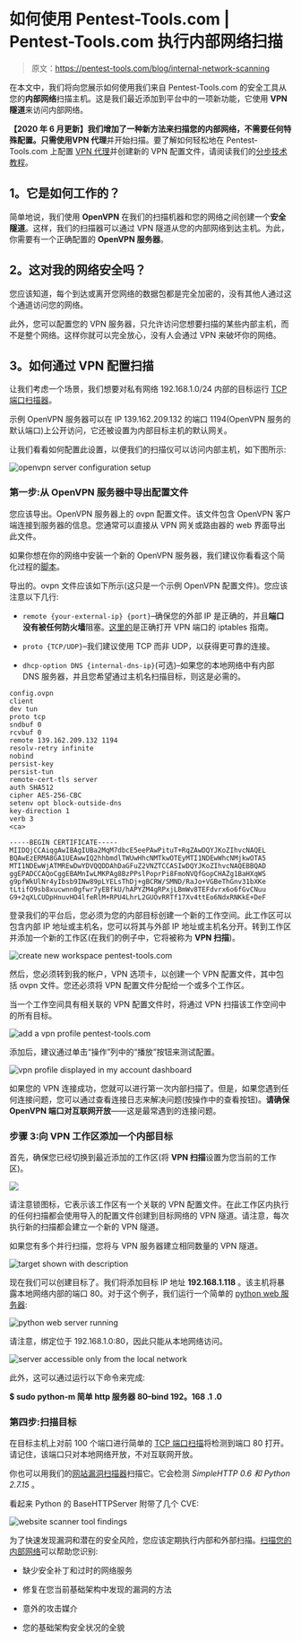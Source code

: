 # 如何使用 Pentest-Tools.com | Pentest-Tools.com 执行内部网络扫描

> 原文：<https://pentest-tools.com/blog/internal-network-scanning>

在本文中，我们将向您展示如何使用我们来自 Pentest-Tools.com 的安全工具从您的**内部网络**扫描主机。这是我们最近添加到平台中的一项新功能，它使用 **VPN 隧道**来访问内部网络。

**【2020 年 6 月更新】**我们增加了一种新方法来扫描您的内部网络，不需要任何特殊配置。只需使用**VPN 代理**并开始扫描。要了解如何轻松地在 Pentest-Tools.com 上配置 [VPN 代理](https://pentest-tools.com/blog/vpn-agent-formats-api-methods-updates)并创建新的 VPN 配置文件，请阅读我们的[分步技术教程](https://support.pentest-tools.com/en/vpn-profiles/internal-network-scan-vpn-agent)。

## **1。它是如何工作的？**

简单地说，我们使用 **OpenVPN** 在我们的扫描机器和您的网络之间创建一个**安全隧道**。这样，我们的扫描器可以通过 VPN 隧道从您的内部网络到达主机。为此，你需要有一个正确配置的 **OpenVPN 服务器**。

## **2。这对我的网络安全吗？**

您应该知道，每个到达或离开您网络的数据包都是完全加密的，没有其他人通过这个通道访问您的网络。

此外，您可以配置您的 VPN 服务器，只允许访问您想要扫描的某些内部主机，而不是整个网络。这样你就可以完全放心，没有人会通过 VPN 来破坏你的网络。

## **3。如何通过 VPN 配置扫描**

让我们考虑一个场景，我们想要对私有网络 192.168.1.0/24 内部的目标运行 [TCP 端口扫描器](https://pentest-tools.com/network-vulnerability-scanning/tcp-port-scanner-online-nmap)。

示例 OpenVPN 服务器可以在 IP 139.162.209.132 的端口 1194(OpenVPN 服务的默认端口)上公开访问，它还被设置为内部目标主机的默认网关。

让我们看看如何配置此设置，以便我们的扫描仪可以访问内部主机，如下图所示:

![openvpn server configuration setup](img/f68b23dbb5d6fee9ecd38629f9157531.png)

### **第一步:从 OpenVPN 服务器中导出配置文件**

您应该导出。OpenVPN 服务器上的 ovpn 配置文件。该文件包含 OpenVPN 客户端连接到服务器的信息。您通常可以直接从 VPN 网关或路由器的 web 界面导出此文件。

如果你想在你的网络中安装一个新的 OpenVPN 服务器，我们建议你看看这个简化过程的[脚本](https://github.com/angristan/openvpn-install)。

导出的。ovpn 文件应该如下所示(这只是一个示例 OpenVPN 配置文件)。您应该注意以下几行:

*   `remote {your-external-ip} {port}`–确保您的外部 IP 是正确的，并且**端口没有被任何防火墙**阻塞。[这里的](https://www.first2host.co.uk/f/open-port-iptables/)是正确打开 VPN 端口的 iptables 指南。

*   `proto {TCP/UDP}`–我们建议使用 TCP 而非 UDP，以获得更可靠的连接。

*   `dhcp-option DNS {internal-dns-ip}`(可选)–如果您的本地网络中有内部 DNS 服务器，并且您希望通过主机名扫描目标，则这是必需的。

```
config.ovpn
client
dev tun
proto tcp
sndbuf 0
rcvbuf 0
remote 139.162.209.132 1194
resolv-retry infinite
nobind
persist-key
persist-tun
remote-cert-tls server
auth SHA512
cipher AES-256-CBC
setenv opt block-outside-dns
key-direction 1
verb 3
<ca>

-----BEGIN CERTIFICATE-----
MIIDQjCCAiqgAwIBAgIUBa2MqM7dbcE5eePAwPituT+RqZAwDQYJKoZIhvcNAQEL
BQAwEzERMA8GA1UEAwwIQ2hhbmdlTWUwHhcNMTkwOTEyMTI1NDEwWhcNMjkwOTA5
MTI1NDEwWjATMREwDwYDVQQDDAhDaGFuZ2VNZTCCASIwDQYJKoZIhvcNAQEBBQAD
ggEPADCCAQoCggEBAMnIwLMKPAg8BzPPslPoprPi8FmoNVQfGopCHAZg1BaHXqWS
g9pfWkUlNr4yIbsb9INw89pLYELsThDj+gBCRW/SMND/RaJo+VGBeThGnv31bXKe
tLtifO9sb8xucwnn0gfwr7yEBfkU/hAPYZM4gRPxjLBmWv8TEFdvrx6o6fGvCNuu
G9+2qXLCUDpHnuvHO4lfeRlM+RPU4LhrL2GUOvRRTf17Xv4ttEo6NdxRNKkE+DeF
```

登录我们的平台后，您必须为您的内部目标创建一个新的工作空间。此工作区可以包含内部 IP 地址或主机名，您可以将其与外部 IP 地址或主机名分开。转到工作区并添加一个新的工作区(在我们的例子中，它将被称为 **VPN 扫描**)。

![create new workspace pentest-tools.com ](img/920dcc893307cf01768cea46ecb45ed7.png)

然后，您必须转到我的帐户，VPN 选项卡，以创建一个 VPN 配置文件，其中包括 ovpn 文件。您还必须将 VPN 配置文件分配给一个或多个工作区。

当一个工作空间具有相关联的 VPN 配置文件时，将通过 VPN 扫描该工作空间中的所有目标。

![add a vpn profile pentest-tools.com ](img/06077af0e920e767d14f56df52bec105.png)

添加后，建议通过单击“操作”列中的“播放”按钮来测试配置。

![vpn profile displayed in my account dashboard](img/0d8057c615357502a101af4c2030a573.png)

如果您的 VPN 连接成功，您就可以进行第一次内部扫描了。但是，如果您遇到任何连接问题，您可以通过查看连接日志来解决问题(按操作中的查看按钮)。**请确保 OpenVPN 端口对互联网开放**——这是最常遇到的连接问题。

### **步骤 3:向 VPN 工作区添加一个内部目标**

首先，确保您已经切换到最近添加的工作区(将 **VPN 扫描**设置为您当前的工作区)。

![](img/b7822b0afc392e469f353f5a75db5ced.png)

请注意锁图标，它表示该工作区有一个关联的 VPN 配置文件。在此工作区内执行的任何扫描都会使用导入的配置文件创建到目标网络的 VPN 隧道。请注意，每次执行新的扫描都会建立一个新的 VPN 隧道。

如果您有多个并行扫描，您将与 VPN 服务器建立相同数量的 VPN 隧道。

![target shown with description](img/57794765b9ab88f0db8222363f7914a2.png)

现在我们可以创建目标了。我们将添加目标 IP 地址 **192.168.1.118** 。该主机将暴露本地网络内部的端口 80。对于这个例子，我们运行一个简单的 [python web 服务器](https://www.linuxjournal.com/content/tech-tip-really-simple-http-server-python):

![python web server running](img/d3ed5f481180dd246fd90b53d9f1b3f4.png)

请注意，绑定位于 192.168.1.0:80，因此只能从本地网络访问。

![server accessible only from the local network](img/8865c642f703b22c42bd7d8fe1d8c9eb.png)

此外，这可以通过运行以下命令来完成:

**$ sudo python-m 简单 http 服务器 80–bind 192。168 .1 .0**

### **第四步:扫描目标**

在目标主机上对前 100 个端口进行简单的 [TCP 端口扫描](https://pentest-tools.com/network-vulnerability-scanning/tcp-port-scanner-online-nmap)将检测到端口 80 打开。请记住，该端口只对本地网络开放，不对互联网开放。

你也可以用我们的[网站漏洞扫描器](https://pentest-tools.com/website-vulnerability-scanning/website-scanner)扫描它。它会检测 *SimpleHTTP 0.6 和 Python 2.7.15* 。

看起来 Python 的 BaseHTTPServer 附带了几个 CVE:

![website scanner tool findings](img/f532fa2012bec27d1ba9324b8cd7769c.png)

为了快速发现漏洞和潜在的安全风险，您应该定期执行内部和外部扫描。[扫描您的内部网络](https://pentest-tools.com/alltools#infrastructure-testing)可以帮助您识别:

*   缺少安全补丁和过时的网络服务

*   修复在您当前基础架构中发现的漏洞的方法

*   意外的攻击媒介

*   您的基础架构安全状况的全貌